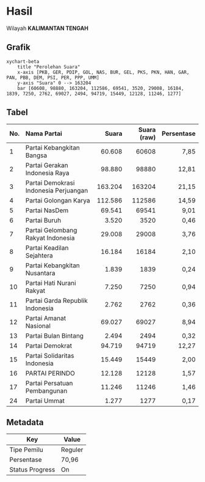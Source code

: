 # Hasil

Wilayah **KALIMANTAN TENGAH**

## Grafik

```mermaid
xychart-beta
    title "Perolehan Suara"
    x-axis [PKB, GER, PDIP, GOL, NAS, BUR, GEL, PKS, PKN, HAN, GAR, PAN, PBB, DEM, PSI, PER, PPP, UMM]
    y-axis "Suara" 0 --> 163204
    bar [60608, 98880, 163204, 112586, 69541, 3520, 29008, 16184, 1839, 7250, 2762, 69027, 2494, 94719, 15449, 12128, 11246, 1277]
```

## Tabel

| No. | Nama Partai                           | Suara   | Suara (raw) | Persentase |
|:--- |:------------------------------------- | -------:| -----------:| ----------:|
| 1   | Partai Kebangkitan Bangsa             | 60.608  | 60608       | 7,85       |
| 2   | Partai Gerakan Indonesia Raya         | 98.880  | 98880       | 12,81      |
| 3   | Partai Demokrasi Indonesia Perjuangan | 163.204 | 163204      | 21,15      |
| 4   | Partai Golongan Karya                 | 112.586 | 112586      | 14,59      |
| 5   | Partai NasDem                         | 69.541  | 69541       | 9,01       |
| 6   | Partai Buruh                          | 3.520   | 3520        | 0,46       |
| 7   | Partai Gelombang Rakyat Indonesia     | 29.008  | 29008       | 3,76       |
| 8   | Partai Keadilan Sejahtera             | 16.184  | 16184       | 2,10       |
| 9   | Partai Kebangkitan Nusantara          | 1.839   | 1839        | 0,24       |
| 10  | Partai Hati Nurani Rakyat             | 7.250   | 7250        | 0,94       |
| 11  | Partai Garda Republik Indonesia       | 2.762   | 2762        | 0,36       |
| 12  | Partai Amanat Nasional                | 69.027  | 69027       | 8,94       |
| 13  | Partai Bulan Bintang                  | 2.494   | 2494        | 0,32       |
| 14  | Partai Demokrat                       | 94.719  | 94719       | 12,27      |
| 15  | Partai Solidaritas Indonesia          | 15.449  | 15449       | 2,00       |
| 16  | PARTAI PERINDO                        | 12.128  | 12128       | 1,57       |
| 17  | Partai Persatuan Pembangunan          | 11.246  | 11246       | 1,46       |
| 24  | Partai Ummat                          | 1.277   | 1277        | 0,17       |


## Metadata

| Key             | Value   |
| --------------- | ------- |
| Tipe Pemilu     | Reguler |
| Persentase      | 70,96   |
| Status Progress | On      |



